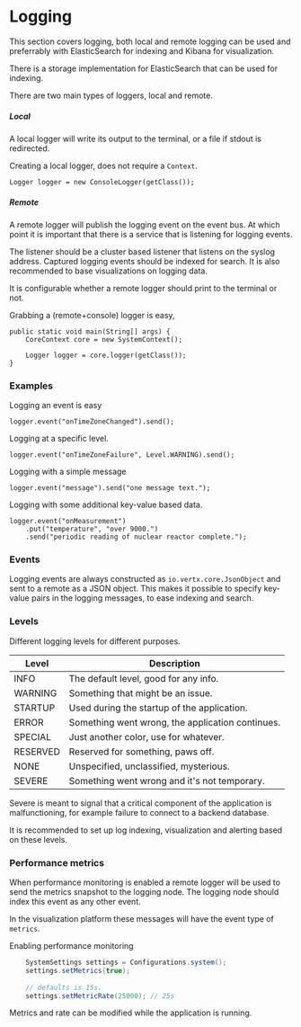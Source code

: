 # Logging

This section covers logging, both local and remote logging can be used and preferrably with ElasticSearch for indexing and Kibana for visualization.

There is a storage implementation for ElasticSearch that can be used for indexing.

There are two main types of loggers, local and remote.

##### Local

A local logger will write its output to the terminal, or a file if stdout is redirected.

Creating a local logger, does not require a `Context`.

```
Logger logger = new ConsoleLogger(getClass());
```

##### Remote

A remote logger will publish the logging event on the event bus. At which point it is important that there is a service that is listening for logging events.

The listener should be a cluster based listener that listens on the syslog address. Captured logging events should be indexed for search. It is also recommended to base visualizations on logging data.

It is configurable whether a remote logger should print to the terminal or not.

Grabbing a (remote+console) logger is easy,

```
public static void main(String[] args) {
    CoreContext core = new SystemContext();
    
    Logger logger = core.logger(getClass());
}
```

### Examples

Logging an event is easy

```
logger.event("onTimeZoneChanged").send();
```

Logging at a specific level.
```
logger.event("onTimeZoneFailure", Level.WARNING).send();
```

Logging with a simple message
```
logger.event("message").send("one message text.");
```

Logging with some additional key-value based data.
```
logger.event("onMeasurement")
    .put("temperature", "over 9000.")
    .send("periodic reading of nuclear reactor complete.");
```

### Events

Logging events are always constructed as `io.vertx.core.JsonObject` and sent to a remote as a JSON object. This makes it possible to specify key-value pairs in the logging messages, to ease indexing and search.

### Levels

Different logging levels for different purposes.

|Level|Description|
|---|---|
|INFO|The default level, good for any info.|
|WARNING|Something that might be an issue.|
|STARTUP|Used during the startup of the application.|
|ERROR|Something went wrong, the application continues.|
|SPECIAL|Just another color, use for whatever.|
|RESERVED|Reserved for something, paws off.|
|NONE|Unspecified, unclassified, mysterious.|
|SEVERE|Something went wrong and it's not temporary.|

Severe is meant to signal that a critical component of the application is malfunctioning, for example failure to connect to a backend database. 

It is recommended to set up log indexing, visualization and alerting based on these levels.

### Performance metrics

When performance monitoring is enabled a remote logger will be used to send the metrics snapshot to the logging node. The logging node should index this event as any other event. 

In the visualization platform these messages will have the event type of `metrics`.

Enabling performance monitoring
```java
    SystemSettings settings = Configurations.system();
    settings.setMetrics(true);
    
    // defaults is 15s.
    settings.setMetricRate(25000); // 25s
```

Metrics and rate can be modified while the application is running.






